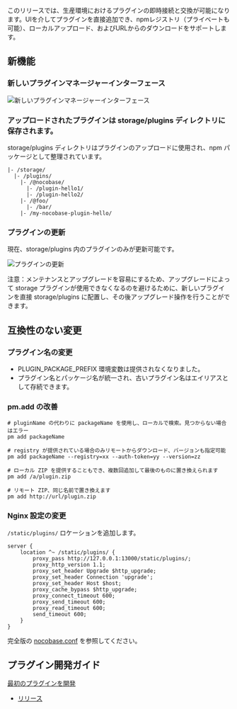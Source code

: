 このリリースでは、生産環境におけるプラグインの即時接続と交換が可能になります。UIを介してプラグインを直接追加でき、npmレジストリ（プライベートも可能）、ローカルアップロード、およびURLからのダウンロードをサポートします。

## 新機能

### 新しいプラグインマネージャーインターフェース

![新しいプラグインマネージャーインターフェース](https://static-docs.nocobase.com/7d750847f55504f346d2a85968f88102.webp)

### アップロードされたプラグインは storage/plugins ディレクトリに保存されます。

storage/plugins ディレクトリはプラグインのアップロードに使用され、npm パッケージとして整理されています。

```
|- /storage/
  |- /plugins/
    |- /@nocobase/
      |- /plugin-hello1/
      |- /plugin-hello2/
    |- /@foo/
      |- /bar/
    |- /my-nocobase-plugin-hello/
```

### プラグインの更新

現在、storage/plugins 内のプラグインのみが更新可能です。

![プラグインの更新](https://static-docs.nocobase.com/af75d05d6e2c04222dbfd2b7f9009daf.gif)

注意：メンテナンスとアップグレードを容易にするため、アップグレードによって storage プラグインが使用できなくなるのを避けるために、新しいプラグインを直接 storage/plugins に配置し、その後アップグレード操作を行うことができます。

## 互換性のない変更

### プラグイン名の変更

* PLUGIN\_PACKAGE\_PREFIX 環境変数は提供されなくなりました。
* プラグイン名とパッケージ名が統一され、古いプラグイン名はエイリアスとして存続できます。

### pm.add の改善

```
# pluginName の代わりに packageName を使用し、ローカルで検索。見つからない場合はエラー
pm add packageName

# registry が提供されている場合のみリモートからダウンロード、バージョンも指定可能
pm add packageName --registry=xx --auth-token=yy --version=zz

# ローカル ZIP を提供することもでき、複数回追加して最後のものに置き換えられます
pm add /a/plugin.zip

# リモート ZIP、同じ名前で置き換えます
pm add http://url/plugin.zip
```

### Nginx 設定の変更

`/static/plugins/` ロケーションを追加します。

```
server {
    location ^~ /static/plugins/ {
        proxy_pass http://127.0.0.1:13000/static/plugins/;
        proxy_http_version 1.1;
        proxy_set_header Upgrade $http_upgrade;
        proxy_set_header Connection 'upgrade';
        proxy_set_header Host $host;
        proxy_cache_bypass $http_upgrade;
        proxy_connect_timeout 600;
        proxy_send_timeout 600;
        proxy_read_timeout 600;
        send_timeout 600;
    }
}
```

完全版の [nocobase.conf](https://github.com/nocobase/nocobase/blob/main/docker/nocobase/nocobase.conf) を参照してください。

## プラグイン開発ガイド

[最初のプラグインを開発](https://docs.nocobase.com/development/your-fisrt-plugin)

* [リリース](https://blog.nocobase.com/tags/release)